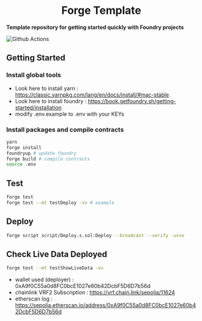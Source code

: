 # <h1 align="center"> Forge Template </h1>

**Template repository for getting started quickly with Foundry projects**

![Github Actions](https://github.com/foundry-rs/forge-template/workflows/CI/badge.svg)

## Getting Started

### Install global tools
* Look here to install yarn : https://classic.yarnpkg.com/lang/en/docs/install/#mac-stable
* Look here to install foundry : https://book.getfoundry.sh/getting-started/installation
* modify .env.example to .env with your KEYs

### Install packages and compile contracts
```sh
yarn
forge install
foundryup # update foundry
forge build # compile contracts
source .env
```

## Test

```sh
forge test
forge test --mt testDeploy -vv # example
```

## Deploy
```sh
forge script script/Deploy.s.sol:Deploy --broadcast --verify -vvvv
```
## Check Live Data Deployed
```sh
forge test --mt testShowLiveData -vv
```
* wallet used (deployer)      : 0xA9f0C55a0d8FC0bcE1027e60b42DcbF5D6D7b56d
* chainlink VRF2 Subscription : https://vrf.chain.link/sepolia/11624
* etherscan log               : https://sepolia.etherscan.io/address/0xA9f0C55a0d8FC0bcE1027e60b42DcbF5D6D7b56d


